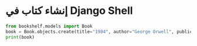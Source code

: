 # إنشاء كتاب في Django Shell

```python
from bookshelf.models import Book
book = Book.objects.create(title="1984", author="George Orwell", publication_year=1949)
print(book)
